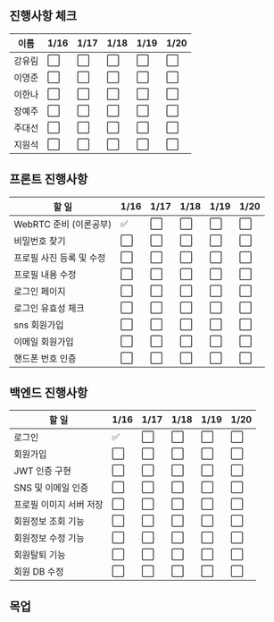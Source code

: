 ## 진행사항 체크

| 이름 | 1/16 | 1/17 | 1/18 | 1/19 | 1/20 |
| --- | --- | --- | --- | --- | --- |
| 강유림 | ⬜ | ⬜ | ⬜ | ⬜ | ⬜ |
| 이영준 | ⬜ | ⬜ | ⬜ | ⬜ | ⬜ |
| 이한나 | ⬜ | ⬜ | ⬜ | ⬜ | ⬜ |
| 장예주 | ⬜ | ⬜ | ⬜ | ⬜ | ⬜ |
| 주대선 | ⬜ | ⬜ | ⬜ | ⬜ | ⬜ |
| 지원석 | ⬜ | ⬜ | ⬜ | ⬜ | ⬜ |

## 프론트 진행사항
| 할 일 | 1/16 | 1/17 | 1/18 | 1/19 | 1/20 |
| --- | --- | --- | --- | --- | --- |
| WebRTC 준비 (이론공부) | ✅ | ⬜ | ⬜ | ⬜ | ⬜ |
| 비밀번호 찾기 | ⬜ | ⬜ | ⬜ | ⬜ | ⬜ |
| 프로필 사진 등록 및 수정 | ⬜ | ⬜ | ⬜ | ⬜ | ⬜ |
| 프로필 내용 수정 | ⬜ | ⬜ | ⬜ | ⬜ | ⬜ |
| 로그인 페이지 | ⬜ | ⬜ | ⬜ | ⬜ | ⬜ |
| 로그인 유효성 체크 | ⬜ | ⬜ | ⬜ | ⬜ | ⬜ |
| sns 회원가입 | ⬜ | ⬜ | ⬜ | ⬜ | ⬜ |
| 이메일 회원가입 | ⬜ | ⬜ | ⬜ | ⬜ | ⬜ |
| 핸드폰 번호 인증 | ⬜ | ⬜ | ⬜ | ⬜ | ⬜ |

## 백엔드 진행사항
| 할 일 | 1/16 | 1/17 | 1/18 | 1/19 | 1/20 |
| --- | --- | --- | --- | --- | --- |
| 로그인  | ✅ | ⬜ | ⬜ | ⬜ | ⬜ |
| 회원가입 | ⬜ | ⬜ | ⬜ | ⬜ | ⬜ |
| JWT 인증 구현 | ⬜ | ⬜ | ⬜ | ⬜ | ⬜ |
| SNS 및 이메일 인증 | ⬜ | ⬜ | ⬜ | ⬜ | ⬜ |
| 프로필 이미지 서버 저장 | ⬜ | ⬜ | ⬜ | ⬜ | ⬜ |
| 회원정보 조회 기능 | ⬜ | ⬜ | ⬜ | ⬜ | ⬜ |
| 회원정보 수정 기능 | ⬜ | ⬜ | ⬜ | ⬜ | ⬜ |
| 회원탈퇴 기능 | ⬜ | ⬜ | ⬜ | ⬜ | ⬜ |
| 회원 DB 수정 | ⬜ | ⬜ | ⬜ | ⬜ | ⬜ |

## 목업

